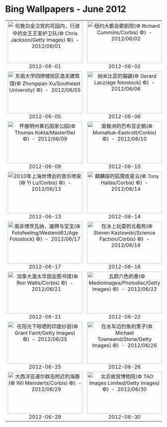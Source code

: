 # Bing Wallpapers - June 2012

| | | | |
|:-------------------------:|:-------------------------:|:-------------------------:|:-------------------------:|
| <a href="https://bing.ee123.net/img/cn/fhd/2012/06/01.jpg" target="_blank"><img src="https://bing.ee123.net/img/cn/fhd/2012/06/01.jpg" width="240" height="135" alt="伦敦白金汉宫的花园内，行进中的女王王室护卫队(© Chris Jackson/Getty Images) ©)  -  2012/06/01" title="伦敦白金汉宫的花园内，行进中的女王王室护卫队(© Chris Jackson/Getty Images) ©)  -  2012/06/01"></a><br>2012-06-01<br> | <a href="https://bing.ee123.net/img/cn/fhd/2012/06/02.jpg" target="_blank"><img src="https://bing.ee123.net/img/cn/fhd/2012/06/02.jpg" width="240" height="135" alt="纽约大都会歌剧院(© Richard Cummins/Corbis) ©)  -  2012/06/02" title="纽约大都会歌剧院(© Richard Cummins/Corbis) ©)  -  2012/06/02"></a><br>2012-06-02<br> | <a href="https://bing.ee123.net/img/cn/fhd/2012/06/03.jpg" target="_blank"><img src="https://bing.ee123.net/img/cn/fhd/2012/06/03.jpg" width="240" height="135" alt="2009年4月6日，在江苏省兴化市附近乘船赏花的游人(© Wang Kaicheng/Xinhua Press/Corbis) ©)  -  2012/06/03" title="2009年4月6日，在江苏省兴化市附近乘船赏花的游人(© Wang Kaicheng/Xinhua Press/Corbis) ©)  -  2012/06/03"></a><br>2012-06-03<br> | <a href="https://bing.ee123.net/img/cn/fhd/2012/06/04.jpg" target="_blank"><img src="https://bing.ee123.net/img/cn/fhd/2012/06/04.jpg" width="240" height="135" alt="暮色下的稻田(© Flirt/Superstock) ©)  -  2012/06/04" title="暮色下的稻田(© Flirt/Superstock) ©)  -  2012/06/04"></a><br>2012-06-04<br> |
| <a href="https://bing.ee123.net/img/cn/fhd/2012/06/05.jpg" target="_blank"><img src="https://bing.ee123.net/img/cn/fhd/2012/06/05.jpg" width="240" height="135" alt="东南大学四牌楼校区逸夫建筑馆(© Zhongqian Xu/Southeast University) ©)  -  2012/06/05" title="东南大学四牌楼校区逸夫建筑馆(© Zhongqian Xu/Southeast University) ©)  -  2012/06/05"></a><br>2012-06-05<br> | <a href="https://bing.ee123.net/img/cn/fhd/2012/06/06.jpg" target="_blank"><img src="https://bing.ee123.net/img/cn/fhd/2012/06/06.jpg" width="240" height="135" alt="纳米比亚的猫鼬(© Gerard Lacz/age fotostock) ©)  -  2012/06/06" title="纳米比亚的猫鼬(© Gerard Lacz/age fotostock) ©)  -  2012/06/06"></a><br>2012-06-06<br> | <a href="https://bing.ee123.net/img/cn/fhd/2012/06/07.jpg" target="_blank"><img src="https://bing.ee123.net/img/cn/fhd/2012/06/07.jpg" width="240" height="135" alt="意大利卡普里岛附近的船只(© Glowimages/Getty Images) ©)  -  2012/06/07" title="意大利卡普里岛附近的船只(© Glowimages/Getty Images) ©)  -  2012/06/07"></a><br>2012-06-07<br> | <a href="https://bing.ee123.net/img/cn/fhd/2012/06/08.jpg" target="_blank"><img src="https://bing.ee123.net/img/cn/fhd/2012/06/08.jpg" width="240" height="135" alt="俄勒冈州的哥伦比亚河峡谷，鹰溪的皮划艇运动员(© Ty Milford/Aurora Photos) ©)  -  2012/06/08" title="俄勒冈州的哥伦比亚河峡谷，鹰溪的皮划艇运动员(© Ty Milford/Aurora Photos) ©)  -  2012/06/08"></a><br>2012-06-08<br> |
| <a href="https://bing.ee123.net/img/cn/fhd/2012/06/09.jpg" target="_blank"><img src="https://bing.ee123.net/img/cn/fhd/2012/06/09.jpg" width="240" height="135" alt="怀俄明州黄石国家公园(© Thomas Kokta/Masterfile) ©)  -  2012/06/09" title="怀俄明州黄石国家公园(© Thomas Kokta/Masterfile) ©)  -  2012/06/09"></a><br>2012-06-09<br> | <a href="https://bing.ee123.net/img/cn/fhd/2012/06/10.jpg" target="_blank"><img src="https://bing.ee123.net/img/cn/fhd/2012/06/10.jpg" width="240" height="135" alt="南极洲的巴布亚企鹅(© Momatiuk–Eastcott/Corbis) ©)  -  2012/06/10" title="南极洲的巴布亚企鹅(© Momatiuk–Eastcott/Corbis) ©)  -  2012/06/10"></a><br>2012-06-10<br> | <a href="https://bing.ee123.net/img/cn/fhd/2012/06/11.jpg" target="_blank"><img src="https://bing.ee123.net/img/cn/fhd/2012/06/11.jpg" width="240" height="135" alt="堪萨斯州博览会的嘉年华游乐设施(© Joel Sartore/Corbis) ©)  -  2012/06/11" title="堪萨斯州博览会的嘉年华游乐设施(© Joel Sartore/Corbis) ©)  -  2012/06/11"></a><br>2012-06-11<br> | <a href="https://bing.ee123.net/img/cn/fhd/2012/06/12.jpg" target="_blank"><img src="https://bing.ee123.net/img/cn/fhd/2012/06/12.jpg" width="240" height="135" alt="西班牙瓦伦西亚的水族馆(© Rudi Sebastian/plainpicture) ©)  -  2012/06/12" title="西班牙瓦伦西亚的水族馆(© Rudi Sebastian/plainpicture) ©)  -  2012/06/12"></a><br>2012-06-12<br> |
| <a href="https://bing.ee123.net/img/cn/fhd/2012/06/13.jpg" target="_blank"><img src="https://bing.ee123.net/img/cn/fhd/2012/06/13.jpg" width="240" height="135" alt="2010年上海世博会的音乐喷泉(© Yi Lu/Corbis) ©)  -  2012/06/13" title="2010年上海世博会的音乐喷泉(© Yi Lu/Corbis) ©)  -  2012/06/13"></a><br>2012-06-13<br> | <a href="https://bing.ee123.net/img/cn/fhd/2012/06/14.jpg" target="_blank"><img src="https://bing.ee123.net/img/cn/fhd/2012/06/14.jpg" width="240" height="135" alt="麒麟座的狐狸皮星云(© Tony Hallas/Corbis) ©)  -  2012/06/14" title="麒麟座的狐狸皮星云(© Tony Hallas/Corbis) ©)  -  2012/06/14"></a><br>2012-06-14<br> | <a href="https://bing.ee123.net/img/cn/fhd/2012/06/15.jpg" target="_blank"><img src="https://bing.ee123.net/img/cn/fhd/2012/06/15.jpg" width="240" height="135" alt="夏威夷考艾岛(© Frans Lanting/Corbis) ©)  -  2012/06/15" title="夏威夷考艾岛(© Frans Lanting/Corbis) ©)  -  2012/06/15"></a><br>2012-06-15<br> | <a href="https://bing.ee123.net/img/cn/fhd/2012/06/16.jpg" target="_blank"><img src="https://bing.ee123.net/img/cn/fhd/2012/06/16.jpg" width="240" height="135" alt="寿带鸟在喂食小宝宝(© mcb bank bhalwal/Getty Images) ©)  -  2012/06/16" title="寿带鸟在喂食小宝宝(© mcb bank bhalwal/Getty Images) ©)  -  2012/06/16"></a><br>2012-06-16<br> |
| <a href="https://bing.ee123.net/img/cn/fhd/2012/06/17.jpg" target="_blank"><img src="https://bing.ee123.net/img/cn/fhd/2012/06/17.jpg" width="240" height="135" alt="南非博茨瓦纳，雄狮与宝宝(© Fotofeeling/Westend61/Age Fotostock) ©)  -  2012/06/17" title="南非博茨瓦纳，雄狮与宝宝(© Fotofeeling/Westend61/Age Fotostock) ©)  -  2012/06/17"></a><br>2012-06-17<br> | <a href="https://bing.ee123.net/img/cn/fhd/2012/06/18.jpg" target="_blank"><img src="https://bing.ee123.net/img/cn/fhd/2012/06/18.jpg" width="240" height="135" alt="在冰上玩耍的北极熊(© Steven Kazlowski/Science Faction/Corbis) ©)  -  2012/06/18" title="在冰上玩耍的北极熊(© Steven Kazlowski/Science Faction/Corbis) ©)  -  2012/06/18"></a><br>2012-06-18<br> | <a href="https://bing.ee123.net/img/cn/fhd/2012/06/19.jpg" target="_blank"><img src="https://bing.ee123.net/img/cn/fhd/2012/06/19.jpg" width="240" height="135" alt="长颈鹿妈妈与它的孩子(© Pete Mcbride/National Geographic/Getty Images) ©)  -  2012/06/19" title="长颈鹿妈妈与它的孩子(© Pete Mcbride/National Geographic/Getty Images) ©)  -  2012/06/19"></a><br>2012-06-19<br> | <a href="https://bing.ee123.net/img/cn/fhd/2012/06/20.jpg" target="_blank"><img src="https://bing.ee123.net/img/cn/fhd/2012/06/20.jpg" width="240" height="135" alt="海边落日 (? Sheng Jiuyong(GUANGXI)/Xinhua Press/Corbis) ©)  -  2012/06/20" title="海边落日 (? Sheng Jiuyong(GUANGXI)/Xinhua Press/Corbis) ©)  -  2012/06/20"></a><br>2012-06-20<br> |
| <a href="https://bing.ee123.net/img/cn/fhd/2012/06/21.jpg" target="_blank"><img src="https://bing.ee123.net/img/cn/fhd/2012/06/21.jpg" width="240" height="135" alt="加拿大渥太华国会图书馆(© Ron Watts/Corbis) ©)  -  2012/06/21" title="加拿大渥太华国会图书馆(© Ron Watts/Corbis) ©)  -  2012/06/21"></a><br>2012-06-21<br> | <a href="https://bing.ee123.net/img/cn/fhd/2012/06/22.jpg" target="_blank"><img src="https://bing.ee123.net/img/cn/fhd/2012/06/22.jpg" width="240" height="135" alt="五颜六色的香(© Medioimages/Photodisc/Getty Images) ©)  -  2012/06/22" title="五颜六色的香(© Medioimages/Photodisc/Getty Images) ©)  -  2012/06/22"></a><br>2012-06-22<br> | <a href="https://bing.ee123.net/img/cn/fhd/2012/06/23.jpg" target="_blank"><img src="https://bing.ee123.net/img/cn/fhd/2012/06/23.jpg" width="240" height="135" alt="日本大阪观看棒球比赛的学生(© Arthur Meyerson/Aurora Photos) ©)  -  2012/06/23" title="日本大阪观看棒球比赛的学生(© Arthur Meyerson/Aurora Photos) ©)  -  2012/06/23"></a><br>2012-06-23<br> | <a href="https://bing.ee123.net/img/cn/fhd/2012/06/24.jpg" target="_blank"><img src="https://bing.ee123.net/img/cn/fhd/2012/06/24.jpg" width="240" height="135" alt="吸食花蜜的蜂鸟(© Kennan Ward/Footage Search) ©)  -  2012/06/24" title="吸食花蜜的蜂鸟(© Kennan Ward/Footage Search) ©)  -  2012/06/24"></a><br>2012-06-24<br> |
| <a href="https://bing.ee123.net/img/cn/fhd/2012/06/25.jpg" target="_blank"><img src="https://bing.ee123.net/img/cn/fhd/2012/06/25.jpg" width="240" height="135" alt="在阳光下晾晒的印度纱丽(© Grant Faint/Getty Images) ©)  -  2012/06/25" title="在阳光下晾晒的印度纱丽(© Grant Faint/Getty Images) ©)  -  2012/06/25"></a><br>2012-06-25<br> | <a href="https://bing.ee123.net/img/cn/fhd/2012/06/26.jpg" target="_blank"><img src="https://bing.ee123.net/img/cn/fhd/2012/06/26.jpg" width="240" height="135" alt="在水车边钓鱼的男子(© Michael Townsend/Stone/Getty Images) ©)  -  2012/06/26" title="在水车边钓鱼的男子(© Michael Townsend/Stone/Getty Images) ©)  -  2012/06/26"></a><br>2012-06-26<br> | <a href="https://bing.ee123.net/img/cn/fhd/2012/06/27.jpg" target="_blank"><img src="https://bing.ee123.net/img/cn/fhd/2012/06/27.jpg" width="240" height="135" alt="澳大利亚国家公园内的东部灰大袋鼠(© Paul Souders/Corbis) ©)  -  2012/06/27" title="澳大利亚国家公园内的东部灰大袋鼠(© Paul Souders/Corbis) ©)  -  2012/06/27"></a><br>2012-06-27<br> | <a href="https://bing.ee123.net/img/cn/fhd/2012/06/28.jpg" target="_blank"><img src="https://bing.ee123.net/img/cn/fhd/2012/06/28.jpg" width="240" height="135" alt="云南丽江玉龙雪山前的舞蹈表演(© Bob Krist/Corbis) ©)  -  2012/06/28" title="云南丽江玉龙雪山前的舞蹈表演(© Bob Krist/Corbis) ©)  -  2012/06/28"></a><br>2012-06-28<br> |
| <a href="https://bing.ee123.net/img/cn/fhd/2012/06/29.jpg" target="_blank"><img src="https://bing.ee123.net/img/cn/fhd/2012/06/29.jpg" width="240" height="135" alt="大西洋亚速尔群岛附近的海豚(© Wil Meinderts/Corbis) ©)  -  2012/06/29" title="大西洋亚速尔群岛附近的海豚(© Wil Meinderts/Corbis) ©)  -  2012/06/29"></a><br>2012-06-29<br> | <a href="https://bing.ee123.net/img/cn/fhd/2012/06/30.jpg" target="_blank"><img src="https://bing.ee123.net/img/cn/fhd/2012/06/30.jpg" width="240" height="135" alt="北京故宫博物院(© TAO Images Limited/Getty Images) ©)  -  2012/06/30" title="北京故宫博物院(© TAO Images Limited/Getty Images) ©)  -  2012/06/30"></a><br>2012-06-30<br> |  |  |

